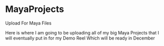 # MayaProjects
Upload For Maya Files

Here is where I am going to be uploading all of my big Maya Projects that I will eventually put in for my Demo Reel Which will 
be ready in December

